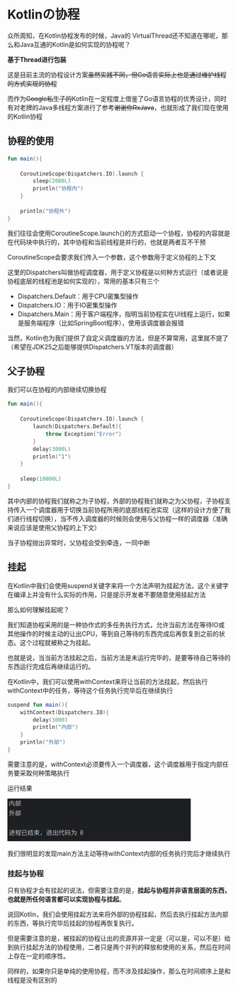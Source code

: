 # Kotlinの协程

众所周知，在Kotlin协程发布的时候，Java的 VirtualThread还不知道在哪呢，那么和Java互通的Kotlin是如何实现的协程呢？

**基于Thread进行包装**

这是目前主流的协程设计方案~~虽然实践不同，但Go语言实际上也是通过维护线程的方式实现的协程~~

而作为~~Google私生子的~~Kotlin在一定程度上借鉴了Go语言协程的优秀设计，同时有对老牌的Java多线程方案进行了参考~~谢谢你RxJava~~，也就形成了我们现在使用的Kotlin协程

## 协程的使用

```kotlin
fun main(){  
  
    CoroutineScope(Dispatchers.IO).launch {  
        sleep(2000L)  
        println("协程内")  
    }  
  
    println("协程外")  
}
```

我们往往会使用CoroutineScope.launch{}的方式启动一个协程，协程的内容就是在代码块中执行的，其中协程和当前线程是并行的，也就是两者互不干预

CoroutineScope会要求我们传入一个参数，这个参数用于定义协程的上下文

这里的Dispatchers叫做协程调度器，用于定义协程是以何种方式运行（或者说是协程底层的线程池是如何实现的），常用的基本只有三个

- Dispatchers.Default：用于CPU密集型操作
- Dispatchers.IO：用于IO密集型操作
- Dispatchers.Main：用于客户端程序，指明当前协程实在UI线程上运行，如果是服务端程序（比如SpringBoot程序），使用该调度器会报错

当然，Kotlin也为我们提供了自定义调度器的方法，但是不算常用，这里就不提了（希望在JDK25之后能够提供Dispatchers.VT版本的调度器）

## 父子协程

我们可以在协程的内部继续切换协程

```kotlin
fun main(){  
  
    CoroutineScope(Dispatchers.IO).launch {  
        launch(Dispatchers.Default){  
            throw Exception("Error")  
        }  
        delay(3000L)  
        println("1")  
    }  
  
    sleep(10000L)  
}
```

其中内部的协程我们就称之为子协程，外部的协程我们就称之为父协程，子协程支持传入一个调度器用于切换当前协程所用的底部线程池实现（这样的设计方便了我们进行线程切换），当不传入调度器的时候则会使用与父协程一样的调度器（准确来说应该是使用父协程的上下文）

当子协程抛出异常时，父协程会受到牵连，一同中断

## 挂起

在Kotlin中我们会使用suspend关键字来将一个方法声明为挂起方法，这个关键字在编译上并没有什么实际的作用，只是提示开发者不要随意使用挂起方法

那么如何理解挂起呢？

我们知道协程采用的是一种协作式的多任务执行方式，允许当前方法在等待IO或其他操作的时候主动的让出CPU，等到自己等待的东西完成后再恢复到之前的状态。这个过程就被称之为挂起。

也就是说，当当前方法挂起之后，当前方法是未运行完毕的，是要等待自己等待的东西运行完成后再继续运行的。

在Kotlin中，我们可以使用withContext来将让当前的方法挂起，然后执行withContext中的任务，等待这个任务执行完毕后在继续执行

```kotlin
suspend fun main(){  
    withContext(Dispatchers.IO){  
        delay(3000)  
        println("内部")  
    }  
    println("外部")  
}
```

需要注意的是，withContext必须要传入一个调度器，这个调度器用于指定内部任务要采取何种策略执行

运行结果

![image.png](https://raw.githubusercontent.com/CoteNite/Blog_img/master/blogImg/20250617185306.png)


我们很明显的发现main方法主动等待withContext内部的任务执行完后才继续执行

### 挂起与协程

只有协程才会有挂起的说法，但需要注意的是，**挂起与协程并非语言层面的东西，也就是所任何语言都可以实现协程与挂起**。

说回Kotlin，我们会使用挂起方法来将外部的协程挂起，然后去执行挂起方法内部的东西，等执行完毕后挂起的协程再恢复执行。

但是需要注意的是，被挂起的协程让出的资源并非一定是（可以是，可以不是）给到执行挂起方法的协程使用，二者只是两个并列的释放和使用的关系，然后在时间上存在一定的顺序性。

同样的，如果你只是单纯的使用协程，而不涉及挂起操作，那么在时间顺序上是和线程是没有区别的

